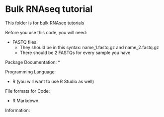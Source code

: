 # Bulk RNAseq tutorial 

This folder is for bulk RNAseq tutorials

Before you use this code, you will need: 
* FASTQ files. 
  * They should be in this syntax: name_1.fastq.gz and name_2.fastq.gz 
  * There should be 2 FASTQs for every sample you have

Package Documentation:
* 

Programming Language:
* R (you will want to use R Studio as well)

File formats for Code:
* R Markdown 

Information: 

